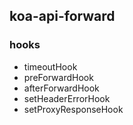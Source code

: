 ## koa-api-forward

### hooks
* timeoutHook
* preForwardHook
* afterForwardHook
* setHeaderErrorHook
* setProxyResponseHook